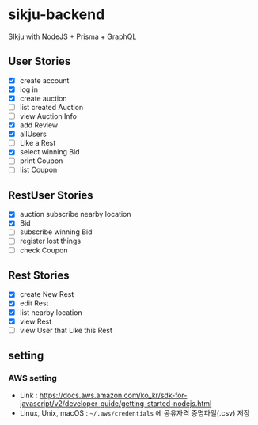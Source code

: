 # sikju-backend

SIkju with NodeJS + Prisma + GraphQL

## User Stories

- [x] create account
- [x] log in
- [x] create auction
- [ ] list created Auction
- [ ] view Auction Info
- [x] add Review
- [x] allUsers
- [ ] Like a Rest
- [x] select winning Bid
- [ ] print Coupon
- [ ] list Coupon

## RestUser Stories

- [x] auction subscribe nearby location
- [x] Bid
- [ ] subscribe winning Bid
- [ ] register lost things
- [ ] check Coupon

## Rest Stories

- [x] create New Rest
- [x] edit Rest
- [x] list nearby location
- [x] view Rest
- [ ] view User that Like this Rest

## setting

### AWS setting
+ Link : <https://docs.aws.amazon.com/ko_kr/sdk-for-javascript/v2/developer-guide/getting-started-nodejs.html>
+ Linux, Unix, macOS :
```~/.aws/credentials``` 에 공유자격 증명파일(.csv) 저장
